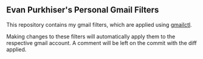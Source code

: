 ## Evan Purkhiser's Personal Gmail Filters

This repository contains my gmail filters, which are applied using
[gmailctl](https://github.com/mbrt/gmailctl).

Making changes to these filters will automatically apply them to the respective
gmail account. A comment will be left on the commit with the diff applied.
